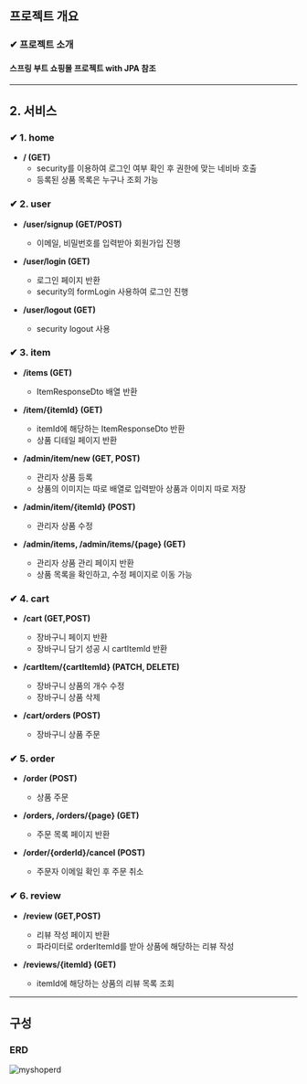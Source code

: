 ## 프로젝트 개요
### ✔ 프로젝트 소개
#### 스프링 부트 쇼핑몰 프로젝트 with JPA 참조
---
## 2. 서비스
### ✔ 1. home
  - **/ (GET)**
    - security를 이용하여 로그인 여부 확인 후 권한에 맞는 네비바 호출
    - 등록된 상품 목록은 누구나 조회 가능

### ✔ 2. user
  - **/user/signup (GET/POST)**
    - 이메일, 비밀번호를 입력받아 회원가입 진행
    
  - **/user/login (GET)**
    - 로그인 페이지 반환
    - security의 formLogin 사용하여 로그인 진행
       
  - **/user/logout (GET)**
    - security logout 사용
      
### ✔ 3. item
  - **/items (GET)**
    - ItemResponseDto 배열 반환

  - **/item/{itemId} (GET)**
    - itemId에 해당하는 ItemResponseDto  반환
    - 상품 디테일 페이지 반환

  - **/admin/item/new (GET, POST)**
    - 관리자 상품 등록
    - 상품의 이미지는 따로 배열로 입력받아 상품과 이미지 따로 저장
  
  - **/admin/item/{itemId} (POST)**
    - 관리자 상품 수정
      
  - **/admin/items, /admin/items/{page} (GET)**
    - 관리자 상품 관리 페이지 반환
    - 상품 목록을 확인하고, 수정 페이지로 이동 가능

### ✔ 4. cart
  - **/cart (GET,POST)**
    - 장바구니 페이지 반환
    - 장바구니 담기 성공 시 cartItemId 반환
      
  - **/cartItem/{cartItemId} (PATCH, DELETE)**
    - 장바구니 상품의 개수 수정
    - 장바구니 상품 삭제
      
  - **/cart/orders (POST)**
    - 장바구니 상품 주문

### ✔ 5. order
  - **/order (POST)**
    - 상품 주문
      
  - **/orders, /orders/{page} (GET)**
    - 주문 목록 페이지 반환
    
  - **/order/{orderId}/cancel (POST)**
    - 주문자 이메일 확인 후 주문 취소 

### ✔ 6. review
  - **/review (GET,POST)**
    - 리뷰 작성 페이지 반환
    - 파라미터로 orderItemId를 받아 상품에 해당하는 리뷰 작성
      
  - **/reviews/{itemId} (GET)**
    - itemId에 해당하는 상품의 리뷰 목록 조회

---
## 구성
### ERD
![myshoperd](https://github.com/uniqquej/myshop/assets/109218139/9357ea71-ea4d-43e6-9f83-f9b0390c6716)
